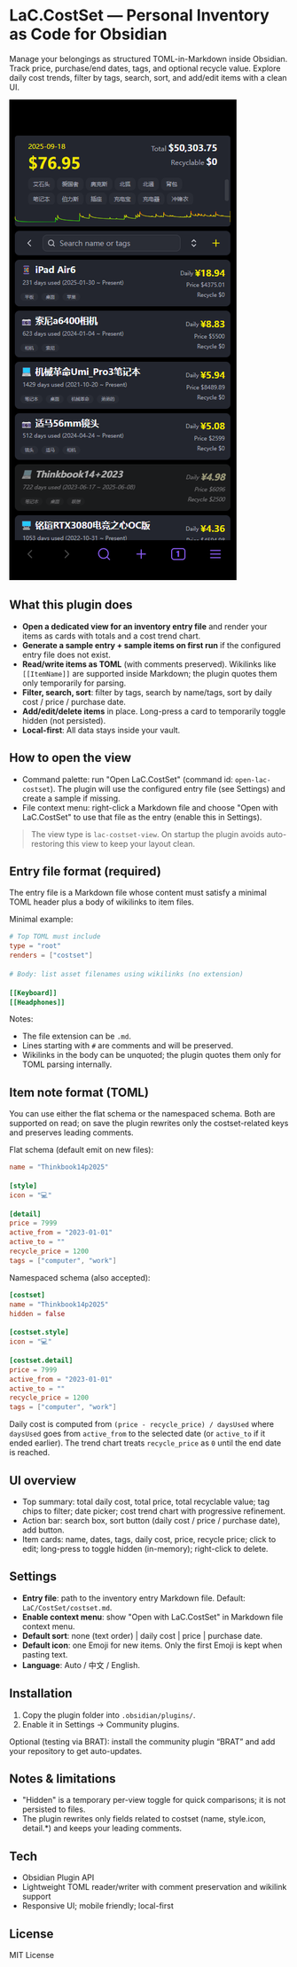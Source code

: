 # LaC.CostSet — Personal Inventory as Code for Obsidian

Manage your belongings as structured TOML-in-Markdown inside Obsidian. Track price, purchase/end dates, tags, and optional recycle value. Explore daily cost trends, filter by tags, search, sort, and add/edit items with a clean UI.

![Demo](docs/demo.png)

## What this plugin does

- **Open a dedicated view for an inventory entry file** and render your items as cards with totals and a cost trend chart.
- **Generate a sample entry + sample items on first run** if the configured entry file does not exist.
- **Read/write items as TOML** (with comments preserved). Wikilinks like `[[ItemName]]` are supported inside Markdown; the plugin quotes them only temporarily for parsing.
- **Filter, search, sort**: filter by tags, search by name/tags, sort by daily cost / price / purchase date.
- **Add/edit/delete items** in place. Long-press a card to temporarily toggle hidden (not persisted).
- **Local-first**: All data stays inside your vault.

## How to open the view

- Command palette: run "Open LaC.CostSet" (command id: `open-lac-costset`). The plugin will use the configured entry file (see Settings) and create a sample if missing.
- File context menu: right-click a Markdown file and choose "Open with LaC.CostSet" to use that file as the entry (enable this in Settings).

> The view type is `lac-costset-view`. On startup the plugin avoids auto-restoring this view to keep your layout clean.

## Entry file format (required)

The entry file is a Markdown file whose content must satisfy a minimal TOML header plus a body of wikilinks to item files.

Minimal example:

```toml
# Top TOML must include
type = "root"
renders = ["costset"]

# Body: list asset filenames using wikilinks (no extension)

[[Keyboard]]
[[Headphones]]
```

Notes:
- The file extension can be `.md`.
- Lines starting with `#` are comments and will be preserved.
- Wikilinks in the body can be unquoted; the plugin quotes them only for TOML parsing internally.

## Item note format (TOML)

You can use either the flat schema or the namespaced schema. Both are supported on read; on save the plugin rewrites only the costset-related keys and preserves leading comments.

Flat schema (default emit on new files):

```toml
name = "Thinkbook14p2025"

[style]
icon = "💻"

[detail]
price = 7999
active_from = "2023-01-01"
active_to = ""
recycle_price = 1200
tags = ["computer", "work"]
```

Namespaced schema (also accepted):

```toml
[costset]
name = "Thinkbook14p2025"
hidden = false

[costset.style]
icon = "💻"

[costset.detail]
price = 7999
active_from = "2023-01-01"
active_to = ""
recycle_price = 1200
tags = ["computer", "work"]
```

Daily cost is computed from `(price - recycle_price) / daysUsed` where `daysUsed` goes from `active_from` to the selected date (or `active_to` if it ended earlier). The trend chart treats `recycle_price` as `0` until the end date is reached.

## UI overview

- Top summary: total daily cost, total price, total recyclable value; tag chips to filter; date picker; cost trend chart with progressive refinement.
- Action bar: search box, sort button (daily cost / price / purchase date), add button.
- Item cards: name, dates, tags, daily cost, price, recycle price; click to edit; long-press to toggle hidden (in-memory); right-click to delete.

## Settings

- **Entry file**: path to the inventory entry Markdown file. Default: `LaC/CostSet/costset.md`.
- **Enable context menu**: show "Open with LaC.CostSet" in Markdown file context menu.
- **Default sort**: none (text order) | daily cost | price | purchase date.
- **Default icon**: one Emoji for new items. Only the first Emoji is kept when pasting text.
- **Language**: Auto / 中文 / English. 

## Installation

1) Copy the plugin folder into `.obsidian/plugins/`.
2) Enable it in Settings → Community plugins.

Optional (testing via BRAT): install the community plugin “BRAT” and add your repository to get auto-updates.

## Notes & limitations

- "Hidden" is a temporary per-view toggle for quick comparisons; it is not persisted to files.
- The plugin rewrites only fields related to costset (name, style.icon, detail.*) and keeps your leading comments.

## Tech

- Obsidian Plugin API
- Lightweight TOML reader/writer with comment preservation and wikilink support
- Responsive UI; mobile friendly; local-first

## License

MIT License
